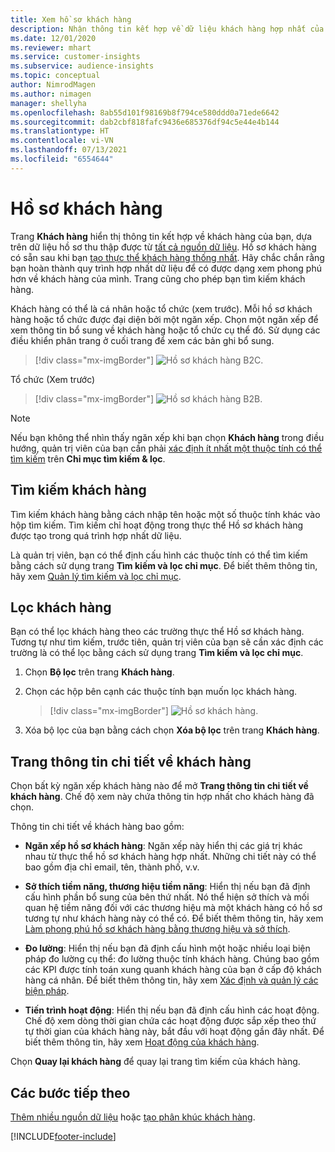 ```yaml
---
title: Xem hồ sơ khách hàng
description: Nhận thông tin kết hợp về dữ liệu khách hàng hợp nhất của bạn.
ms.date: 12/01/2020
ms.reviewer: mhart
ms.service: customer-insights
ms.subservice: audience-insights
ms.topic: conceptual
author: NimrodMagen
ms.author: nimagen
manager: shellyha
ms.openlocfilehash: 8ab55d101f98169b8f794ce580ddd0a71ede6642
ms.sourcegitcommit: dab2cbf818fafc9436e685376df94c5e44e4b144
ms.translationtype: HT
ms.contentlocale: vi-VN
ms.lasthandoff: 07/13/2021
ms.locfileid: "6554644"
---
```

# <a name="customer-profiles"></a>Hồ sơ khách hàng

Trang **Khách hàng** hiển thị thông tin kết hợp về khách hàng của bạn, dựa trên dữ liệu hồ sơ thu thập được từ [tất cả nguồn dữ liệu](data-sources.md). Hồ sơ khách hàng có sẵn sau khi bạn [tạo thực thể khách hàng thống nhất](data-unification.md). Hãy chắc chắn rằng bạn hoàn thành quy trình hợp nhất dữ liệu để có được dạng xem phong phú hơn về khách hàng của mình. Trang cũng cho phép bạn tìm kiếm khách hàng.

Khách hàng có thể là cá nhân hoặc tổ chức (xem trước). Mỗi hồ sơ khách hàng hoặc tổ chức được đại diện bởi một ngăn xếp. Chọn một ngăn xếp để xem thông tin bổ sung về khách hàng hoặc tổ chức cụ thể đó. Sử dụng các điều khiển phân trang ở cuối trang để xem các bản ghi bổ sung.

> [!div class="mx-imgBorder"] 
> ![Hồ sơ khách hàng B2C.](media/profiles-customers.png "Hồ sơ khách hàng B2C")

Tổ chức (Xem trước)
> [!div class="mx-imgBorder"] 
> ![Hồ sơ khách hàng B2B.](media/profile-customers-b2b.png "Hồ sơ khách hàng B2B")

> [!NOTE]
> Nếu bạn không thể nhìn thấy ngăn xếp khi bạn chọn **Khách hàng** trong điều hướng, quản trị viên của bạn cần phải [xác định ít nhất một thuộc tính có thể tìm kiếm](search-filter-index.md) trên **Chỉ mục tìm kiếm & lọc**.

## <a name="search-for-customers"></a>Tìm kiếm khách hàng

Tìm kiếm khách hàng bằng cách nhập tên hoặc một số thuộc tính khác vào hộp tìm kiếm. Tìm kiếm chỉ hoạt động trong thực thể Hồ sơ khách hàng được tạo trong quá trình hợp nhất dữ liệu.

Là quản trị viên, bạn có thể định cấu hình các thuộc tính có thể tìm kiếm bằng cách sử dụng trang **Tìm kiếm và lọc chỉ mục**. Để biết thêm thông tin, hãy xem [Quản lý tìm kiếm và lọc chỉ mục](search-filter-index.md).

## <a name="filter-customers"></a>Lọc khách hàng

Bạn có thể lọc khách hàng theo các trường thực thể Hồ sơ khách hàng. Tương tự như tìm kiếm, trước tiên, quản trị viên của bạn sẽ cần xác định các trường là có thể lọc bằng cách sử dụng trang **Tìm kiếm và lọc chỉ mục**.

1. Chọn **Bộ lọc** trên trang **Khách hàng**.

2. Chọn các hộp bên cạnh các thuộc tính bạn muốn lọc khách hàng.

   > [!div class="mx-imgBorder"] 
   > ![Hồ sơ khách hàng.](media/profiles-customers3.png "Hồ sơ khách hàng")

3. Xóa bộ lọc của bạn bằng cách chọn **Xóa bộ lọc** trên trang **Khách hàng**.

##  <a name="customer-details-page"></a>Trang thông tin chi tiết về khách hàng

Chọn bất kỳ ngăn xếp khách hàng nào để mở **Trang thông tin chi tiết về khách hàng**. Chế độ xem này chứa thông tin hợp nhất cho khách hàng đã chọn.

Thông tin chi tiết về khách hàng bao gồm:

-   **Ngăn xếp hồ sơ khách hàng**: Ngăn xếp này hiển thị các giá trị khác nhau từ thực thể hồ sơ khách hàng hợp nhất. Những chi tiết này có thể bao gồm địa chỉ email, tên, thành phố, v.v. 

-   **Sở thích tiềm năng, thương hiệu tiềm năng**: Hiển thị nếu bạn đã định cấu hình phần bổ sung của bên thứ nhất. Nó thể hiện sở thích và mối quan hệ tiềm năng đối với các thương hiệu mà một khách hàng có hồ sơ tương tự như khách hàng này có thể có. Để biết thêm thông tin, hãy xem [Làm phong phú hồ sơ khách hàng bằng thương hiệu và sở thích](enrichment-microsoft.md).

-   **Đo lường**: Hiển thị nếu bạn đã định cấu hình một hoặc nhiều loại biện pháp đo lường cụ thể: đo lường thuộc tính khách hàng. Chúng bao gồm các KPI được tính toán xung quanh khách hàng của bạn ở cấp độ khách hàng cá nhân. Để biết thêm thông tin, hãy xem [Xác định và quản lý các biện pháp](measures.md).

-   **Tiến trình hoạt động**: Hiển thị nếu bạn đã định cấu hình các hoạt động. Chế độ xem dòng thời gian chứa các hoạt động được sắp xếp theo thứ tự thời gian của khách hàng này, bắt đầu với hoạt động gần đây nhất. Để biết thêm thông tin, hãy xem [Hoạt động của khách hàng](activities.md).

Chọn **Quay lại khách hàng** để quay lại trang tìm kiếm của khách hàng.

## <a name="next-steps"></a>Các bước tiếp theo

[Thêm nhiều nguồn dữ liệu](data-sources.md) hoặc [tạo phân khúc khách hàng](segments.md).


[!INCLUDE[footer-include](../includes/footer-banner.md)]
